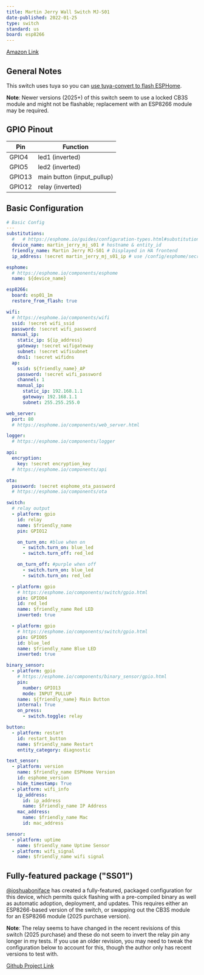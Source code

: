 ```yaml
---
title: Martin Jerry Wall Switch MJ-S01
date-published: 2022-01-25
type: switch
standard: us
board: esp8266
---
```


[Amazon Link](https://amzn.to/3r3bpTx)

## General Notes

This switch uses tuya so you can [use tuya-convert to flash ESPHome](/guides/tuya-convert/).

**Note**: Newer versions (2025+) of this switch seem to use a locked CB3S module and might not be flashable; replacement with an ESP8266 module may be required.

## GPIO Pinout

| Pin    | Function                   |
| ------ | -------------------------- |
| GPIO4  | led1 (inverted)            |
| GPIO5  | led2 (inverted)            |
| GPIO13 | main button (input_pullup) |
| GPIO12 | relay (inverted)           |

## Basic Configuration

```yaml
# Basic Config
---
substitutions:
  #   # https://esphome.io/guides/configuration-types.html#substitutions
  device_name: martin_jerry_mj_s01 # hostname & entity_id
  friendly_name: Martin Jerry MJ-S01 # Displayed in HA frontend
  ip_address: !secret martin_jerry_mj_s01_ip # use /config/esphome/secrets.yaml

esphome:
  # https://esphome.io/components/esphome
  name: ${device_name}

esp8266:
  board: esp01_1m
  restore_from_flash: true

wifi:
  # https://esphome.io/components/wifi
  ssid: !secret wifi_ssid
  password: !secret wifi_password
  manual_ip:
    static_ip: ${ip_address}
    gateway: !secret wifigateway
    subnet: !secret wifisubnet
    dns1: !secret wifidns
  ap:
    ssid: ${friendly_name}_AP
    password: !secret wifi_password
    channel: 1
    manual_ip:
      static_ip: 192.168.1.1
      gateway: 192.168.1.1
      subnet: 255.255.255.0

web_server:
  port: 80
  # https://esphome.io/components/web_server.html

logger:
  # https://esphome.io/components/logger

api:
  encryption:
    key: !secret encryption_key
  # https://esphome.io/components/api

ota:
  password: !secret esphome_ota_password
  # https://esphome.io/components/ota

switch:
  # relay output
  - platform: gpio
    id: relay
    name: $friendly_name
    pin: GPIO12

    on_turn_on: #blue when on
      - switch.turn_on: blue_led
      - switch.turn_off: red_led

    on_turn_off: #purple when off
      - switch.turn_on: blue_led
      - switch.turn_on: red_led

  - platform: gpio
    # https://esphome.io/components/switch/gpio.html
    pin: GPIO04
    id: red_led
    name: $friendly_name Red LED
    inverted: true

  - platform: gpio
    # https://esphome.io/components/switch/gpio.html
    pin: GPIO05
    id: blue_led
    name: $friendly_name Blue LED
    inverted: true

binary_sensor:
  - platform: gpio
    # https://esphome.io/components/binary_sensor/gpio.html
    pin:
      number: GPIO13
      mode: INPUT_PULLUP
    name: ${friendly_name} Main Button
    internal: True
    on_press:
      - switch.toggle: relay

button:
  - platform: restart
    id: restart_button
    name: $friendly_name Restart
    entity_category: diagnostic

text_sensor:
  - platform: version
    name: $friendly_name ESPHome Version
    id: esphome_version
    hide_timestamp: True
  - platform: wifi_info
    ip_address:
      id: ip_address
      name: $friendly_name IP Address
    mac_address:
      name: $friendly_name Mac
      id: mac_address

sensor:
  - platform: uptime
    name: $friendly_name Uptime Sensor
  - platform: wifi_signal
    name: $friendly_name wifi signal
```

## Fully-featured package ("SS01")

[@joshuaboniface](https://github.com/joshuaboniface) has created a fully-featured, packaged configuration for this device,
which permits quick flashing with a pre-compiled binary as well as automatic adoption, deployment, and updates. This requires
either an ESP8266-based version of the switch, or swapping out the CB3S module for an ESP8266 module (2025 purchase version).

**Note**: The relay seems to have changed in the recent revisions of this switch (2025 purchase) and these do not seem to
invert the relay pin any longer in my tests. If you use an older revision, you may need to tweak the configuration below
to account for this, though the author only has recent versions to test with.

[Github Project Link](https://github.com/joshuaboniface/martinjerry-esphome)
